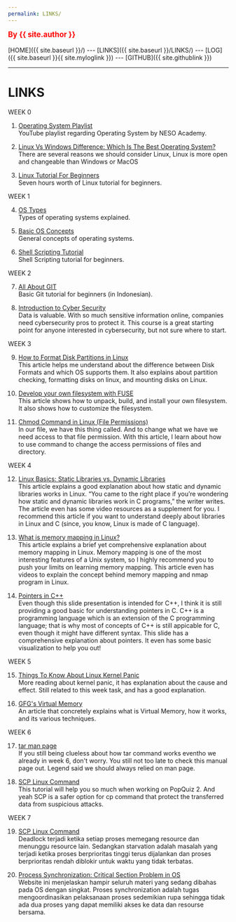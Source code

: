 ```yaml
---
permalink: LINKS/
---
```

<span style="color:red; font-weight:bold; font-size:larger;">By {{ site.author }}</span>
<br><br>
[HOME]({{ site.baseurl }}/) ---
[LINKS]({{ site.baseurl }}/LINKS/) ---
[LOG]({{ site.baseurl }}{{ site.myloglink }}) ---
[GITHUB]({{ site.githublink }})
<br>
<hr>

# LINKS

WEEK 0

1. [Operating System Playlist](https://www.youtube.com/playlist?list=PLBlnK6fEyqRiVhbXDGLXDk_OQAeuVcp2O)<br>
YouTube playlist regarding Operating System by NESO Academy.

2. [Linux Vs Windows Difference: Which Is The Best Operating System?](https://www.softwaretestinghelp.com/linux-vs-windows/)<br>
There are several reasons we should consider Linux, Linux is more open and changeable than Windows or MacOS

3. [Linux Tutorial For Beginners](https://youtu.be/wBp0Rb-ZJak)<br>
Seven hours worth of Linux tutorial for beginners.

WEEK 1

4. [OS Types](https://edu.gcfglobal.org/en/computerbasics/understanding-operating-systems/1/)<br>
Types of operating systems explained.

5. [Basic OS Concepts](https://youtu.be/9GDX-IyZ_C8)<br>
General concepts of operating systems.

6. [Shell Scripting Tutorial](https://youtu.be/GtovwKDemnI)<br>
Shell Scripting tutorial for beginners.

WEEK 2

7. [All About GIT](https://youtu.be/fQbTeNX1mvM)<br>
Basic Git tutorial for beginners (in Indonesian).

8. [Introduction to Cyber Security](https://www.codecademy.com/learn/introduction-to-cybersecurity)<br>
Data is valuable. With so much sensitive information online, companies need cybersecurity pros to protect it. This course is a great starting point for anyone interested in cybersecurity, but not sure where to start.

WEEK 3

9. [How to Format Disk Partitions in Linux](https://phoenixnap.com/kb/linux-format-disk)<br>
This article helps me understand about the difference between Disk Formats and which OS supports them. It also explains about partition checking, formatting disks on linux, and mounting disks on Linux.

10. [Develop your own filesystem with FUSE](https://developer.ibm.com/articles/l-fuse/)<br>
This article shows how to unpack, build, and install your own filesystem. It also shows how to customize the filesystem.

11. [Chmod Command in Linux (File Permissions)](https://linuxize.com/post/chmod-command-in-linux/)<br>
In our file, we have this thing called. And to change what we have we need access to that file permission. With this article, I learn about how to use command to change the access permissions of files and directory.

WEEK 4

12. [Linux Basics: Static Libraries vs. Dynamic Libraries](https://medium.com/swlh/linux-basics-static-libraries-vs-dynamic-libraries-a7bcf8157779)<br>
This article explains a good explanation about how static and dynamic libraries works in Linux. “You came to the right place if you’re wondering how static and dynamic libraries work in C programs,” the writer writes. The article even has some video resources as a supplement for you. I recommend this article if you want to understand deeply about libraries in Linux and C (since, you know, Linux is made of C language).

13. [What is memory mapping in Linux?](https://frameboxxindore.com/linux/what-is-memory-mapping-in-linux.html)<br>
This article explains a brief yet comprehensive explanation about memory mapping in Linux. Memory mapping is one of the most interesting features of a Unix system, so I highly recommend you to push your limits on learning memory mapping. This article even has videos to explain the concept behind memory mapping and nmap program in Linux.

14. [Pointers in C++](https://personal.utdallas.edu/~rkm010300/utd/cs3376/ppt/ch09.pdf)<br>
Even though this slide presentation is intended for C++, I think it is still providing a good basic for understanding pointers in C. C++ is a programming language which is an extension of the C programming language; that is why most of concepts of C++ is still appicable for C, even though it might have different syntax. This slide has a comprehensive explanation about pointers. It even has some basic visualization to help you out!

WEEK 5

15. [Things To Know About Linux Kernel Panic](https://www.linuxandubuntu.com/home/things-to-know-about-linux-kernel-panic)<br>
More reading about kernel panic, it has explanation about the cause and effect. Still related to this week task, and has a good explanation.

16. [GFG's Virtual Memory](https://www.geeksforgeeks.org/virtual-memory-in-operating-system/)<br>
An article that concretely explains what is Virtual Memory, how it works, and its various techniques.

WEEK 6

17. [tar man page](https://linux.die.net/man/1/tar)<br>
If you still being clueless about how tar command works eventho we already in week 6, don't worry. You still not too late to check this manual page out. Legend said we should always relied on man page.

18. [SCP Linux Command](https://www.freecodecamp.org/news/scp-linux-command-example-how-to-ssh-file-transfer-from-remote-to-local/)<br>
This tutorial will help you so much when working on PopQuiz 2. And yeah SCP is a safer option for cp command that protect the transferred data from suspicious attacks.

WEEK 7

19. [SCP Linux Command](https://www.geeksforgeeks.org/difference-between-deadlock-and-starvation-in-os/)<br>
Deadlock terjadi ketika setiap proses memegang resource dan menunggu resource lain. Sedangkan starvation adalah masalah yang terjadi ketika proses berprioritas tinggi terus dijalankan dan proses berprioritas rendah diblokir untuk waktu yang tidak terbatas.

20. [Process Synchronization: Critical Section Problem in OS](https://www.guru99.com/process-synchronization.html)<br>
Website ini menjelaskan hampir seluruh materi yang sedang dibahas pada OS dengan singkat. Proses synchronization adalah tugas mengoordinasikan pelaksanaan proses sedemikian rupa sehingga tidak ada dua proses yang dapat memiliki akses ke data dan resourse bersama.
